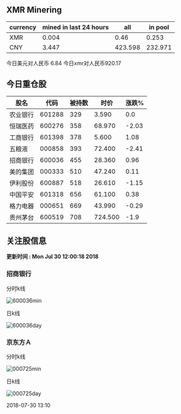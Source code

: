 ## XMR Minering

|currency|mined in last 24 hours|all|in pool|
|---|---|---|---|
|XMR|0.004|0.46|0.253|
|CNY|3.447|423.598|232.971|

今日美元对人民币 6.84	今日xmr对人民币920.17


## 今日重仓股 

|股名|代码|被持数|时价|涨跌%|
|---|---|---|---|---|
|农业银行|601288|329|3.590|0.0|
|恒瑞医药|600276|358|68.970|-2.03|
|工商银行|601398|378|5.600|1.08|
|五粮液|000858|393|72.400|-2.41|
|招商银行|600036|455|28.360|0.96|
|美的集团|000333|510|47.240|0.11|
|伊利股份|600887|518|26.610|-1.15|
|中国平安|601318|656|61.100|0.38|
|格力电器|000651|669|43.990|-0.29|
|贵州茅台|600519|708|724.500|-1.9|

## 关注股信息
**更新时间 : Mon Jul 30 12:00:18 2018**
### 招商银行 
分时k线

![600036min](http://image.sinajs.cn/newchart/min/n/sh600036.gif)

日k线

![600036day](http://image.sinajs.cn/newchart/daily/n/sh600036.gif)

### 京东方Ａ 
分时k线

![000725min](http://image.sinajs.cn/newchart/min/n/sz000725.gif)

日k线

![000725day](http://image.sinajs.cn/newchart/daily/n/sz000725.gif)

2018-07-30 13:10